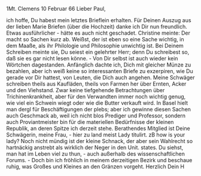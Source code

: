  1Mt. Clemens 10 Februar 66
Lieber Paul,

ich hoffe, Du habest mein letztes Brieflein erhalten. Für Deinen Auszug aus der lieben Marie Briefen (über die Hochzeit) danke ich Dir nun freundlich. Etwas ausführlicher - hätte es auch nicht geschadet. Christine meinte: Der macht so Sachen kurz ab. Weißst, der ist eben so eine Sache wichtig, in dem Maaße, als ihr Philologie und Philosophie unwichtig ist. Bei Deinem Schreiben meinte sie, Du seiest ein gelehrter Herr; denn Du schreibest so, daß sie es gar nicht lesen könne. - Von Dir selbst ist auch wieder kein Wörtchen dagestanden. Anfänglich dachte ich, Dich mit gleicher Münze zu bezahlen, aber ich weiß keine so interessanten Briefe zu exzerpiren, wie Du gerade vor Dir hattest, von Leuten, die Dich auch angehen. Meine Schwäger schreiben theils aus Kaufläden, theils von Farmen her über Ernten, Acker und den Viehstand. Zwar keine tiefgehende Betrachtungen über Trichinenkrankheit, aber für den Verwandten immer noch wichtig genug, wie viel ein Schwein wiegt oder wie die Butter verkauft wird. In Basel hielt man dergl für Beschäftigungen der plebs; aber ich gewinne diesen Sachen auch Geschmack ab, weil ich nicht blos Prediger und Professor, sondern auch Proviantmeister bin für die materiellen Bedürfnisse der kleinen Republik, an deren Spitze ich derzeit stehe. Berathendes Mitglied ist Deine Schwägerin, meine Frau, - hier zu land meist Lady titulirt. zB how is your lady? Noch nicht mündig ist der kleine Schnack, der aber sein Wahlrecht so hartnäckig anstrebt als wirklich der Neger in den Unit. states. Du siehst, man hat im Leben viel zu thun, - auch außerhalb des wissenschaftlichen Forums. - Doch bin ich fröhlich in meinem derzeitigen Bezirk und beschaue ruhig, was Großes und Kleines an den Gränzen vorgeht.
 Herzlich Dein H
